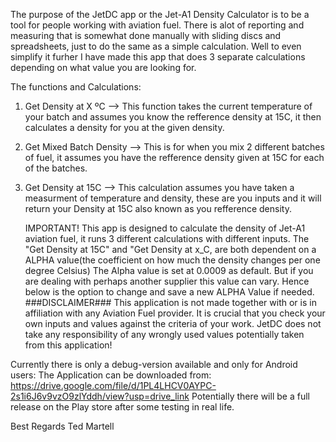 The purpose of the JetDC app or the Jet-A1 Density Calculator is to be a tool for people working with aviation fuel. There is alot of reporting and measuring that is somewhat done manually with sliding discs and spreadsheets, just to do the same as a simple calculation.
Well to even simplify it furher I have made this app that does 3 separate calculations depending on what value you are looking for.

The functions and Calculations:
1. Get Density at X ºC --> This function takes the current temperature of your batch and assumes you know the refference density at 15C, it then calculates a density for you at the given density.
2. Get Mixed Batch Density --> This is for when you mix 2 different batches of fuel, it assumes you have the refference density given at 15C for each of the batches.
3. Get Density at 15C --> This calculation assumes you have taken a measurment of temperature and density, these are you inputs and it will return your Density at 15C also known as you refference density.

   IMPORTANT!
   This app is designed to calculate the density of Jet-A1 aviation fuel, it runs 3 different calculations with different inputs.
   The "Get Density at 15C" and "Get Density at x_C, are both dependent on a ALPHA value(the coefficient on how much the density changes per one degree Celsius)
   The Alpha value is set at 0.0009 as default.
   But if you are dealing with perhaps another supplier this value can vary.
   Hence below is the option to change and save a new ALPHA Value if needed.
   ###DISCLAIMER###
   This application is not made together with or is in affiliation with any Aviation Fuel provider.
   It is crucial that you check your own inputs and values against the criteria of your work. JetDC does not take any responsibility of any wrongly used values potentially taken from this application!

Currently there is only a debug-version available and only for Android users:
The Application can be downloaded from: https://drive.google.com/file/d/1PL4LHCV0AYPC-2s1i6J6v9vzO9zlYddh/view?usp=drive_link
Potentially there will be a full release on the Play store after some testing in real life.

Best Regards
Ted Martell
